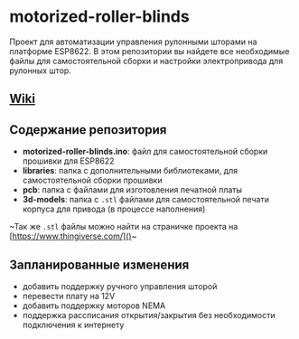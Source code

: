 # motorized-roller-blinds

Проект для автоматизации управления рулонными шторами на платформе ESP8622.
В этом репозитории вы найдете все необходимые файлы для самостоятельной сборки и настройки электропривода для рулонных штор.

## [Wiki](https://github.com/godovik/motorized-roller-blinds/wiki)

## Содержание репозитория

- **motorized-roller-blinds.ino**: файл для самостоятельной сборки прошивки для ESP8622
- **libraries**: папка с дополнительными библиотеками, для самостоятельной сборки прошивки
- **pcb**: папка с файлами для изготовления печатной платы
- **3d-models**: папка с `.stl` файлами для самостоятельной печати корпуса для привода (в процессе наполнения)

~Так же `.stl` файлы можно найти на страничке проекта на [https://www.thingiverse.com/]()~

## Запланированные изменения

- добавить поддержку ручного управления шторой
- перевести плату на 12V
- добавить поддержку моторов NEMA 
- поддержка рассписания открытия/закрытия без необходимости подключения к интернету
